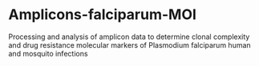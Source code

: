 # Amplicons-falciparum-MOI
Processing and analysis of amplicon data to determine clonal complexity and drug resistance molecular markers of Plasmodium falciparum human and mosquito infections
